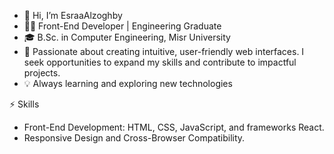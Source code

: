 - 👋 Hi, I’m EsraaAlzoghby
- 👩‍💻 Front-End Developer | Engineering Graduate
- 🎓 B.Sc. in Computer Engineering, Misr University
- 🌱 Passionate about creating intuitive, user-friendly web interfaces. I seek opportunities to expand my skills and contribute to impactful projects.
- 💡 Always learning and exploring new technologies


⚡ Skills
<ul>
  <li>Front-End Development: HTML, CSS, JavaScript, and frameworks React.</li>
  <li>Responsive Design and Cross-Browser Compatibility.</li>
</ul>


